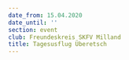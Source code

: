 ```yaml
---
date_from: 15.04.2020
date_until: ''
section: event
club: Freundeskreis SKFV Milland
title: Tagesusflug Überetsch
---
```


